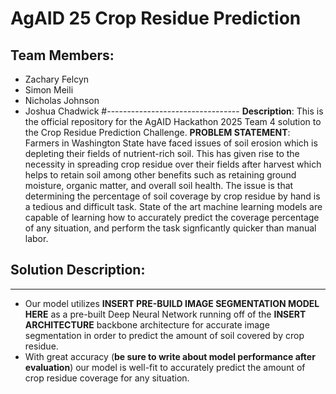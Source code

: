 # AgAID 25 Crop Residue Prediction
## Team Members:
* Zachary Felcyn
* Simon Meili
* Nicholas Johnson
* Joshua Chadwick
#---------------------------------
**Description**: This is the official repository for the AgAID Hackathon 2025 Team 4 solution to the Crop Residue Prediction Challenge.
**PROBLEM STATEMENT**: Farmers in Washington State have faced issues of soil erosion which is depleting their fields of nutrient-rich soil. This has given rise to the necessity in spreading crop residue over their fields after harvest which helps to retain soil among other benefits such as retaining ground moisture, organic matter, and overall soil health. The issue is that determining the percentage of soil coverage by crop residue by hand is a tedious and difficult task. State of the art machine learning models are capable of learning how to accurately predict the coverage percentage of any situation, and perform the task signficantly quicker than manual labor.

## Solution Description:
------------------------
- Our model utilizes **INSERT PRE-BUILD IMAGE SEGMENTATION MODEL HERE** as a pre-built Deep Neural Network running off of the **INSERT ARCHITECTURE** backbone architecture for accurate image segmentation in order to predict the amount of soil covered by crop residue.
- With great accuracy (**be sure to write about model performance after evaluation**) our model is well-fit to accurately predict the amount of crop residue coverage for any situation.
